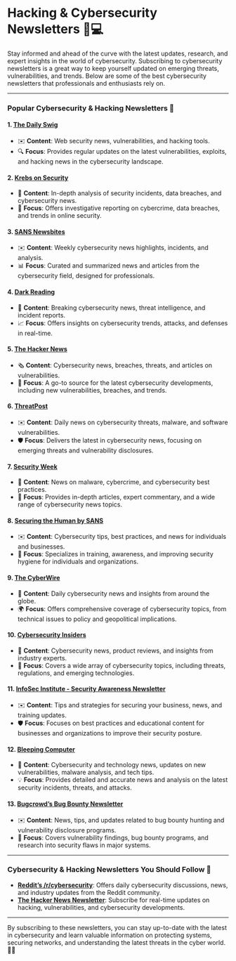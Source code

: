 # Hacking & Cybersecurity Newsletters 📰💻

Stay informed and ahead of the curve with the latest updates, research, and expert insights in the world of cybersecurity. Subscribing to cybersecurity newsletters is a great way to keep yourself updated on emerging threats, vulnerabilities, and trends. Below are some of the best cybersecurity newsletters that professionals and enthusiasts rely on.

---

### **Popular Cybersecurity & Hacking Newsletters 📩**

#### 1. **[The Daily Swig](https://portswigger.net/daily-swig)**
   - ✉️ **Content**: Web security news, vulnerabilities, and hacking tools.
   - 🔍 **Focus**: Provides regular updates on the latest vulnerabilities, exploits, and hacking news in the cybersecurity landscape.

#### 2. **[Krebs on Security](https://krebsonsecurity.com/)**
   - 📰 **Content**: In-depth analysis of security incidents, data breaches, and cybersecurity news.
   - 🧩 **Focus**: Offers investigative reporting on cybercrime, data breaches, and trends in online security.

#### 3. **[SANS Newsbites](https://www.sans.org/newsletters/newsbites/)**
   - ✉️ **Content**: Weekly cybersecurity news highlights, incidents, and analysis.
   - 📊 **Focus**: Curated and summarized news and articles from the cybersecurity field, designed for professionals.

#### 4. **[Dark Reading](https://www.darkreading.com/)**
   - 📰 **Content**: Breaking cybersecurity news, threat intelligence, and incident reports.
   - 📈 **Focus**: Offers insights on cybersecurity trends, attacks, and defenses in real-time.

#### 5. **[The Hacker News](https://thehackernews.com/)**
   - 🗞️ **Content**: Cybersecurity news, breaches, threats, and articles on vulnerabilities.
   - 🚨 **Focus**: A go-to source for the latest cybersecurity developments, including new vulnerabilities, breaches, and trends.

#### 6. **[ThreatPost](https://threatpost.com/)** 
   - ✉️ **Content**: Daily news on cybersecurity threats, malware, and software vulnerabilities.
   - 🛡️ **Focus**: Delivers the latest in cybersecurity news, focusing on emerging threats and vulnerability disclosures.

#### 7. **[Security Week](https://www.securityweek.com/)**
   - 📰 **Content**: News on malware, cybercrime, and cybersecurity best practices.
   - 🧐 **Focus**: Provides in-depth articles, expert commentary, and a wide range of cybersecurity news topics.

#### 8. **[Securing the Human by SANS](https://www.sans.org/security-awareness-training/newsletter/)**
   - ✉️ **Content**: Cybersecurity tips, best practices, and news for individuals and businesses.
   - 🔐 **Focus**: Specializes in training, awareness, and improving security hygiene for individuals and organizations.

#### 9. **[The CyberWire](https://www.thecyberwire.com/)**
   - 📰 **Content**: Daily cybersecurity news and insights from around the globe.
   - 🌍 **Focus**: Offers comprehensive coverage of cybersecurity topics, from technical issues to policy and geopolitical implications.

#### 10. **[Cybersecurity Insiders](https://www.cybersecurity-insiders.com/)**
   - 📩 **Content**: Cybersecurity news, product reviews, and insights from industry experts.
   - 💼 **Focus**: Covers a wide array of cybersecurity topics, including threats, regulations, and emerging technologies.

#### 11. **[InfoSec Institute - Security Awareness Newsletter](https://www.infosecinstitute.com/resources/security-awareness-newsletter/)**
   - ✉️ **Content**: Tips and strategies for securing your business, news, and training updates.
   - 🛡️ **Focus**: Focuses on best practices and educational content for businesses and organizations to improve their security posture.

#### 12. **[Bleeping Computer](https://www.bleepingcomputer.com/)**
   - 📰 **Content**: Cybersecurity and technology news, updates on new vulnerabilities, malware analysis, and tech tips.
   - 💡 **Focus**: Provides detailed and accurate news and analysis on the latest security incidents, threats, and attacks.

#### 13. **[Bugcrowd’s Bug Bounty Newsletter](https://www.bugcrowd.com/)**
   - ✉️ **Content**: News, tips, and updates related to bug bounty hunting and vulnerability disclosure programs.
   - 🐞 **Focus**: Covers vulnerability findings, bug bounty programs, and research into security flaws in major systems.

---

### **Cybersecurity & Hacking Newsletters You Should Follow 📅**

- **[Reddit’s /r/cybersecurity](https://www.reddit.com/r/cybersecurity/)**: Offers daily cybersecurity discussions, news, and industry updates from the Reddit community.
- **[The Hacker News Newsletter](https://thehackernews.com/)**: Subscribe for real-time updates on hacking, vulnerabilities, and cybersecurity developments.

---

By subscribing to these newsletters, you can stay up-to-date with the latest in cybersecurity and learn valuable information on protecting systems, securing networks, and understanding the latest threats in the cyber world. 📧🔐

